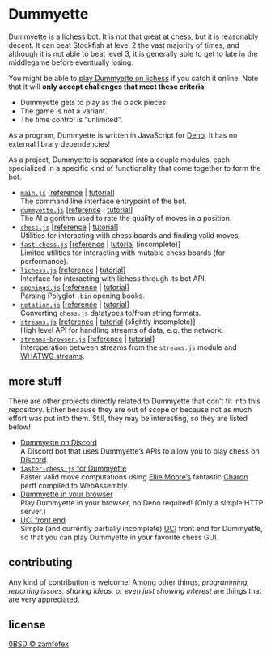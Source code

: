 Dummyette
===

[lichess]: https://lichess.org
[Dummyette]: https://lichess.org/@/Dummyette
[Deno]: https://deno.land

Dummyette is a [lichess] bot. It is not that great at chess, but it is reasonably decent. It can beat Stockfish at level 2 the vast majority of times, and although it is not able to beat level 3, it is generally able to get to late in the middlegame before eventually losing.

You might be able to [play Dummyette on lichess][Dummyette] if you catch it online. Note that it will **only accept challenges that meet these criteria**:

- Dummyette gets to play as the black pieces.
- The game is not a variant.
- The time control is “unlimited”.

As a program, Dummyette is written in JavaScript for [Deno]. It has no external library dependencies!

As a project, Dummyette is separated into a couple modules, each specialized in a specific kind of functionality that come together to form the bot.

- [`main.js`](main.js) [[reference](documentation/main.md) | [tutorial](examples/main.md)] <br>
  The command line interface entrypoint of the bot.
- [`dummyette.js`](dummyette.js) [[reference](documentation/dummyette.md) | [tutorial](examples/dummyette.md)] <br>
  The AI algorithm used to rate the quality of moves in a position.
- [`chess.js`](chess.js) [[reference](documentation/chess.md) | [tutorial](examples/chess.md)] <br>
  Utilities for interacting with chess boards and finding valid moves.
- [`fast-chess.js`](fast-chess.js) [[reference](documentation/fast-chess.md) | [tutorial](examples/fast-chess.md) (incomplete)] <br>
  Limited utilities for interacting with mutable chess boards (for performance).
- [`lichess.js`](lichess.js) [[reference](documentation/lichess.md) | [tutorial](examples/lichess.md)] <br>
  Interface for interacting with lichess through its bot API.
- [`openings.js`](openings.js) [[reference](documentation/openings.md) | [tutorial](examples/openings.md)] <br>
  Parsing Polyglot `.bin` opening books.
- [`notation.js`](notation.js) [[reference](documentation/notation.md) | [tutorial](examples/notation.md)] <br>
  Converting `chess.js` datatypes to/from string formats.
- [`streams.js`](streams.js) [[reference](documentation/streams.md) | [tutorial](examples/streams.md) (slightly incomplete)] <br>
  High level API for handling streams of data, e.g. the network.
- [`streams-browser.js`](streams-browser.js) [[reference](documentation/streams-browser.md) | [tutorial](examples/streams-browser.md)] <br>
  Interoperation between streams from the `streams.js` module and [WHATWG streams](https://streams.spec.whatwg.org).

more stuff
---

There are other projects directly related to Dummyette that don’t fit into this repository. Either because they are out of scope or because not as much effort was put into them. Still, they may be interesting, so they are listed below!

- [Dummyette on Discord](https://gist.github.com/zamfofex/b9dc6375b3f4eb3798a536841ea7354d) <br>
  A Discord bot that uses Dummyette’s APIs to allow you to play chess on [Discord].
- [`faster-chess.js` for Dummyette](https://gist.github.com/zamfofex/54caa0027867edc1a15b57af67835bff) <br>
  Faster valid move computations using [Ellie Moore’s][Ellie Moore] fantastic [Charon] perft compiled to WebAssembly.
- [Dummyette in your browser](https://gist.github.com/zamfofex/d478de89883e1629ce21de5367b9bfdd) <br>
  Play Dummyette in your browser, no Deno required! (Only a simple HTTP server.)
- [UCI front end](https://gist.github.com/zamfofex/078a2bae37dbb60440093db30f816a63) <br>
  Simple (and currently partially incomplete) [UCI] front end for Dummyette, so that you can play Dummyette in your favorite chess GUI.

[Ellie Moore]: <https://github.com/RedBedHed>
[Charon]: <https://github.com/RedBedHed/Charon>
[Discord]: <https://discord.com>
[UCI]: <https://www.chessprogramming.org/UCI>

contributing
---

Any kind of contribution is welcome! Among other things, *programming, reporting issues, sharing ideas, or even just showing interest* are things that are very appreciated.

license
---

[0BSD © zamfofex](license.md)
